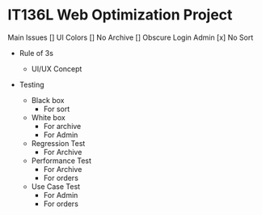 # IT136L Web Optimization Project
Main Issues
[] UI Colors
[] No Archive
[] Obscure Login Admin
[x] No Sort

- Rule of 3s
	- UI/UX Concept

- Testing
	- Black box
		- For sort
	- White box
		- For archive
		- For Admin
	- Regression Test
		- For Archive
	- Performance Test
		- For Archive
		- For orders
	- Use Case Test
		- For Admin
		- For orders